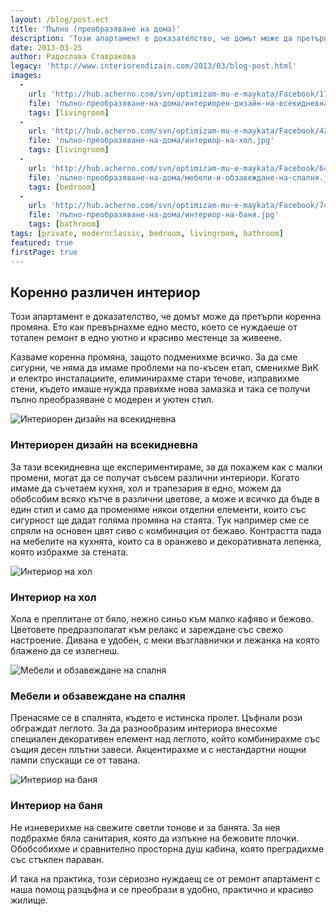 ```yaml
---
layout: /blog/post.ect
title: 'Пълно (преобразяване на дома)'
description: 'Този апартамент е доказателство, че домът може да претърпи коренна промяна. Ето как превърнахме едно место, което се нуждаеше от тотален ремонт в едно уютно и красиво местенце за живеене.'
date: 2013-03-25
author: Радослава Ставракова
legacy: 'http://www.interiorendizain.com/2013/03/blog-post.html'
images:
  -
    url: 'http://hub.acherno.com/svn/optimizam-mu-e-maykata/Facebook/17_fin.jpg'
    file: 'пълно-преобразяване-на-дома/интериорен-дизайн-на-всекидневна.jpg'
    tags: [livingroom]
  -
    url: 'http://hub.acherno.com/svn/optimizam-mu-e-maykata/Facebook/42_fin.jpg'
    file: 'пълно-преобразяване-на-дома/интериор-на-хол.jpg'
    tags: [livingroom]
  -
    url: 'http://hub.acherno.com/svn/optimizam-mu-e-maykata/Facebook/64_fin.jpg'
    file: 'пълно-преобразяване-на-дома/мебели-и-обзавеждане-на-спалня.jpg'
    tags: [bedroom]
  -
    url: 'http://hub.acherno.com/svn/optimizam-mu-e-maykata/Facebook/74_fin.jpg'
    file: 'пълно-преобразяване-на-дома/интериор-на-баня.jpg'
    tags: [bathroom]
tags: [private, modernclassic, bedroom, livingroom, bathroom]
featured: true
firstPage: true
---
```

## Коренно **различен интериор**
Този апартамент е доказателство, че домът може да претърпи коренна промяна. Ето как превърнахме едно место, което се нуждаеше от тотален ремонт в едно уютно и красиво местенце за живеене.

Казваме коренна промяна, защото подменихме всичко. За да сме сигурни, че няма да имаме проблеми на по-късен етап, сменихме ВиК и електро инсталациите, елиминирахме стари течове, изправихме стени, където имаше нужда правихме нова замазка и така се получи пълно преобразяване с модерен и уютен стил.

![Интериорен дизайн на всекидневна](пълно-преобразяване-на-дома/интериорен-дизайн-на-всекидневна.jpg)
### Интериорен дизайн на **всекидневна**

За тази всекидневна ще експериментираме, за да покажем как с малки промени, могат да се получат съвсем различни интериори. Когато имаме да съчетаем кухня, хол и трапезария в едно, можем да обобсобим всяко кътче в различни цветове, а може и всичко да бъде в един стил и само да променяме някои отделни елементи, които със сигурност ще дадат голяма промяна на стаята. Тук например сме се спряли на основен цвят сиво с комбинация от бежаво. Контрастта пада на мебелите на кухнята, които са в оранжево и декоративната лепенка, която избрахме за стената.

![Интериор на хол](пълно-преобразяване-на-дома/интериор-на-хол.jpg)
### Интериор на **хол**

Хола е преплитане от бяло, нежно синьо към малко кафяво и бежово. Цветовете предразполагат към релакс и зареждане със свежо настроение. Дивана е удобен, с меки възглавнички и лежанка на която блажено да се излегнеш.

![Мебели и обзавеждане на спалня](пълно-преобразяване-на-дома/мебели-и-обзавеждане-на-спалня.jpg)
### Мебели и обзавеждане на **спалня**

Пренасяме се в спалнята, където е истинска пролет. Цъфнали рози обграждат леглото. За да разнообразим интериора внесохме специален декоративен елемент над леглото, който комбинирахме със същия десен плътни завеси. Акцентирахме и с нестандартни нощни лампи спускащи се от тавана.

![Интериор на баня](пълно-преобразяване-на-дома/интериор-на-баня.jpg)
### Интериор на **баня**

Не изневерихме на свежите светли тонове и за банята. За нея подбрахме бяла санитария, която да изпъкне на бежовите плочки. Обобсобихме и сравнително просторна душ кабина, която преградихме със стъклен параван.

И така на практика, този сериозно нуждаещ се от ремонт апартамент с наша помощ разцъфна и се преобрази в удобно, практично и красиво жилище.